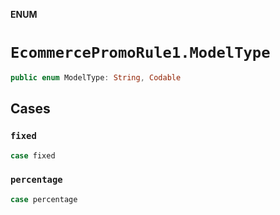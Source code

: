 **ENUM**

# `EcommercePromoRule1.ModelType`

```swift
public enum ModelType: String, Codable
```

## Cases
### `fixed`

```swift
case fixed
```

### `percentage`

```swift
case percentage
```
